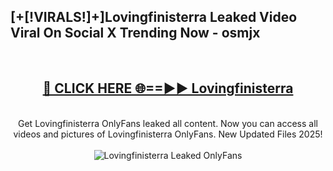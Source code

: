 <h2>[+[!VIRALS!]+]Lovingfinisterra Leaked Video Viral On Social X Trending Now - osmjx</h2>
<br>
<div align="center">
<h2><a href="https://libra.edu.pl?Lovingfinisterra" rel="nofollow">🔴 CLICK HERE 🌐==►► Lovingfinisterra</a></h2>
<br>
Get Lovingfinisterra OnlyFans leaked all content. Now you can access all videos and pictures of Lovingfinisterra OnlyFans. New Updated Files 2025!
<br>
<br>
<a href="https://libra.edu.pl?Lovingfinisterra" rel="nofollow" data-target="animated-image.originalLink"><img src="https://i.ibb.co.com/WyWwxjT/player-gif2.gif" alt="Lovingfinisterra Leaked OnlyFans" style="max-width: 100%; display: inline-block;" data-target="animated-image.originalImage"></a>
</div>
<br>